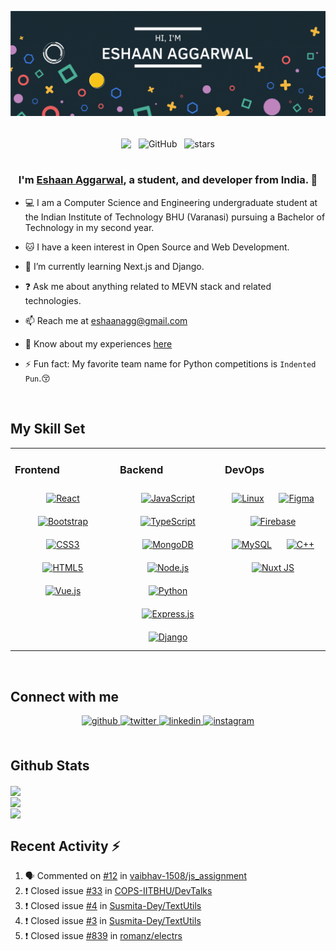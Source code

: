 ![Header GIF](assets/header.gif)

<br>

<div align="center">
<img src="https://komarev.com/ghpvc/?username=eshaanagg&&style=flat-square" align="center" />
&nbsp;
<img alt="GitHub" src="https://img.shields.io/badge/dynamic/json?logo=github&label=Followers&query=%24.data.totalSubs&url=https%3A%2F%2Fapi.spencerwoo.com%2Fsubstats%2F%3Fsource%3Dgithub%26queryKey%3Deshaanagg&longCache=true" align="center" />
&nbsp;
<img src="https://img.shields.io/github/stars/eshaanagg?label=Stars" alt="stars" align="center">
</div>

<br>

### <div align="center">I'm [Eshaan Aggarwal](https://eshaanagg.netlify.app/), a student, and developer from India. 🚀</div>

- 💻 I am a Computer Science and Engineering undergraduate student at the Indian Institute of Technology BHU (Varanasi) pursuing a Bachelor of Technology in my second year.

- 🐱 I have a keen interest in Open Source and Web Development.

- 🌱 I’m currently learning Next.js and Django.

- ❓ Ask me about anything related to MEVN stack and related technologies.

- 📫 Reach me at eshaanagg@gmail.com

- 📄 Know about my experiences [here](https://www.canva.com/design/DAFKZUTun1c/v9PVUxOj-KIEn7MPmg2jEg/view?utm_content=DAFKZUTun1c&utm_campaign=designshare&utm_medium=link&utm_source=publishsharelink)

- ⚡ Fun fact: My favorite team name for Python competitions is `Indented Pun`.😚

<br/>

## My Skill Set

<table><tr><td valign="top" width="33%">

### Frontend

<div align="center">  
<a href="https://reactjs.org/" target="_blank"><img style="margin: 10px" src="https://profilinator.rishav.dev/skills-assets/react-original-wordmark.svg" alt="React" height="50" /></a>  
<a href="https://getbootstrap.com/docs/3.4/javascript/" target="_blank"><img style="margin: 10px" src="https://profilinator.rishav.dev/skills-assets/bootstrap-plain.svg" alt="Bootstrap" height="50" /></a>  
<a href="https://www.w3schools.com/css/" target="_blank"><img style="margin: 10px" src="https://profilinator.rishav.dev/skills-assets/css3-original-wordmark.svg" alt="CSS3" height="50" /></a>  
<a href="https://en.wikipedia.org/wiki/HTML5" target="_blank"><img style="margin: 10px" src="https://profilinator.rishav.dev/skills-assets/html5-original-wordmark.svg" alt="HTML5" height="50" /></a>  
<a href="https://vuejs.org/" target="_blank"><img style="margin: 10px" src="https://profilinator.rishav.dev/skills-assets/vuejs-original-wordmark.svg" alt="Vue.js" height="50" /></a>  
</div>

</td><td valign="top" width="33%">

### Backend

<div align="center">  
<a href="https://www.javascript.com/" target="_blank"><img style="margin: 10px" src="https://profilinator.rishav.dev/skills-assets/javascript-original.svg" alt="JavaScript" height="50" /></a>  
<a href="https://www.typescriptlang.org/" target="_blank"><img style="margin: 10px" src="https://profilinator.rishav.dev/skills-assets/typescript-original.svg" alt="TypeScript" height="50" /></a>  
<a href="https://www.mongodb.com/" target="_blank"><img style="margin: 10px" src="https://profilinator.rishav.dev/skills-assets/mongodb-original-wordmark.svg" alt="MongoDB" height="50" /></a>  
<a href="https://nodejs.org/" target="_blank"><img style="margin: 10px" src="https://profilinator.rishav.dev/skills-assets/nodejs-original-wordmark.svg" alt="Node.js" height="50" /></a>  
<a href="https://www.python.org/" target="_blank"><img style="margin: 10px" src="https://profilinator.rishav.dev/skills-assets/python-original.svg" alt="Python" height="50" /></a>  
<a href="https://expressjs.com/" target="_blank"><img style="margin: 10px" src="https://profilinator.rishav.dev/skills-assets/express-original-wordmark.svg" alt="Express.js" height="50" /></a>  
<a href="https://www.djangoproject.com/" target="_blank"><img style="margin: 10px" src="https://profilinator.rishav.dev/skills-assets/django-original.svg" alt="Django" height="50" /></a>  
</div>

</td><td valign="top" width="33%">

### DevOps

<div align="center">  
<a href="https://www.linux.org/" target="_blank"><img style="margin: 10px" src="https://profilinator.rishav.dev/skills-assets/linux-original.svg" alt="Linux" height="50" /></a>  
<a href="https://www.figma.com/" target="_blank"><img style="margin: 10px" src="https://profilinator.rishav.dev/skills-assets/figma-icon.svg" alt="Figma" height="50" /></a>  
<a href="https://firebase.google.com/" target="_blank"><img style="margin: 10px" src="https://profilinator.rishav.dev/skills-assets/firebase.png" alt="Firebase" height="50" /></a>  
<a href="https://www.mysql.com/" target="_blank"><img style="margin: 10px" src="https://profilinator.rishav.dev/skills-assets/mysql-original-wordmark.svg" alt="MySQL" height="50" /></a>  
<a href="https://www.cplusplus.com/" target="_blank"><img style="margin: 10px" src="https://profilinator.rishav.dev/skills-assets/cplusplus-original.svg" alt="C++" height="50" /></a>  
<a href="https://nuxtjs.org/" target="_blank"><img style="margin: 10px" src="https://profilinator.rishav.dev/skills-assets/nuxt.png" alt="Nuxt JS" height="50" /></a>  
</div>

</td></tr></table>

<br/>

## Connect with me

<div align="center">
<a href="https://github.com/eshaanagg" target="_blank">
<img src=https://img.shields.io/badge/github-%2324292e.svg?&style=for-the-badge&logo=github&logoColor=white alt=github style="margin-bottom: 5px;" />
</a>
<a href="https://twitter.com/eshaanagg" target="_blank">
<img src=https://img.shields.io/badge/twitter-%2300acee.svg?&style=for-the-badge&logo=twitter&logoColor=white alt=twitter style="margin-bottom: 5px;" />
</a>
<a href="https://linkedin.com/in/eshaan-aggarwal" target="_blank">
<img src=https://img.shields.io/badge/linkedin-%231E77B5.svg?&style=for-the-badge&logo=linkedin&logoColor=white alt=linkedin style="margin-bottom: 5px;" />
</a>
<a href="https://instagram.com/eshhh.aan" target="_blank">
<img src=https://img.shields.io/badge/instagram-%23000000.svg?&style=for-the-badge&logo=instagram&logoColor=white alt=instagram style="margin-bottom: 5px;" />
</a>  
</div>

<br/>

<h2>Github Stats</h2>
<img src="https://github-readme-stats.vercel.app/api?username=eshaanagg&show_icons=true&count_private=true&theme=tokyonight" align="center" />  
<br/>
<img src="https://github-readme-stats.vercel.app/api/top-langs?username=eshaanagg&show_icons=true&locale=en&layout=compact&theme=tokyonight" align="center" /> 
<br />
<img src="https://github-readme-streak-stats.herokuapp.com/?user=eshaanagg&theme=tokyonight" align="center" />
<br />

## Recent Activity :zap:

<!--START_SECTION:activity-->

1. 🗣 Commented on [#12](https://github.com/vaibhav-1508/js_assignment/issues/12) in [vaibhav-1508/js_assignment](https://github.com/vaibhav-1508/js_assignment)
2. ❗️ Closed issue [#33](https://github.com/COPS-IITBHU/DevTalks/issues/33) in [COPS-IITBHU/DevTalks](https://github.com/COPS-IITBHU/DevTalks)
3. ❗️ Closed issue [#4](https://github.com/Susmita-Dey/TextUtils/issues/4) in [Susmita-Dey/TextUtils](https://github.com/Susmita-Dey/TextUtils)
4. ❗️ Closed issue [#3](https://github.com/Susmita-Dey/TextUtils/issues/3) in [Susmita-Dey/TextUtils](https://github.com/Susmita-Dey/TextUtils)
5. ❗️ Closed issue [#839](https://github.com/romanz/electrs/issues/839) in [romanz/electrs](https://github.com/romanz/electrs)
<!--END_SECTION:activity-->
